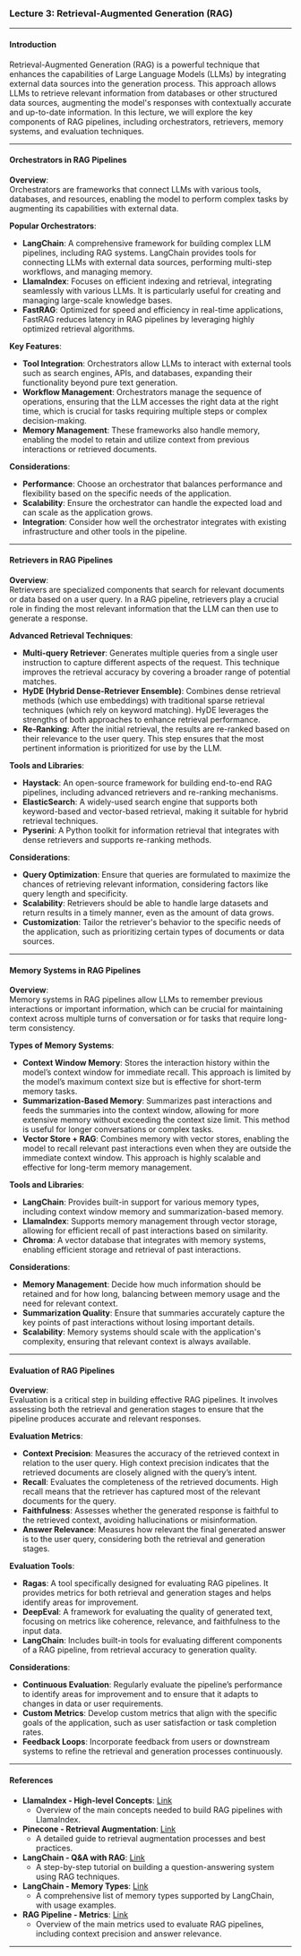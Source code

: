 ### **Lecture 3: Retrieval-Augmented Generation (RAG)**

---

#### **Introduction**

Retrieval-Augmented Generation (RAG) is a powerful technique that enhances the capabilities of Large Language Models (LLMs) by integrating external data sources into the generation process. This approach allows LLMs to retrieve relevant information from databases or other structured data sources, augmenting the model's responses with contextually accurate and up-to-date information. In this lecture, we will explore the key components of RAG pipelines, including orchestrators, retrievers, memory systems, and evaluation techniques.

---

#### **Orchestrators in RAG Pipelines**

**Overview**:  
Orchestrators are frameworks that connect LLMs with various tools, databases, and resources, enabling the model to perform complex tasks by augmenting its capabilities with external data.

**Popular Orchestrators**:
- **LangChain**: A comprehensive framework for building complex LLM pipelines, including RAG systems. LangChain provides tools for connecting LLMs with external data sources, performing multi-step workflows, and managing memory.
- **LlamaIndex**: Focuses on efficient indexing and retrieval, integrating seamlessly with various LLMs. It is particularly useful for creating and managing large-scale knowledge bases.
- **FastRAG**: Optimized for speed and efficiency in real-time applications, FastRAG reduces latency in RAG pipelines by leveraging highly optimized retrieval algorithms.

**Key Features**:
- **Tool Integration**: Orchestrators allow LLMs to interact with external tools such as search engines, APIs, and databases, expanding their functionality beyond pure text generation.
- **Workflow Management**: Orchestrators manage the sequence of operations, ensuring that the LLM accesses the right data at the right time, which is crucial for tasks requiring multiple steps or complex decision-making.
- **Memory Management**: These frameworks also handle memory, enabling the model to retain and utilize context from previous interactions or retrieved documents.

**Considerations**:
- **Performance**: Choose an orchestrator that balances performance and flexibility based on the specific needs of the application.
- **Scalability**: Ensure the orchestrator can handle the expected load and can scale as the application grows.
- **Integration**: Consider how well the orchestrator integrates with existing infrastructure and other tools in the pipeline.

---

#### **Retrievers in RAG Pipelines**

**Overview**:  
Retrievers are specialized components that search for relevant documents or data based on a user query. In a RAG pipeline, retrievers play a crucial role in finding the most relevant information that the LLM can then use to generate a response.

**Advanced Retrieval Techniques**:
- **Multi-query Retriever**: Generates multiple queries from a single user instruction to capture different aspects of the request. This technique improves the retrieval accuracy by covering a broader range of potential matches.
- **HyDE (Hybrid Dense-Retriever Ensemble)**: Combines dense retrieval methods (which use embeddings) with traditional sparse retrieval techniques (which rely on keyword matching). HyDE leverages the strengths of both approaches to enhance retrieval performance.
- **Re-Ranking**: After the initial retrieval, the results are re-ranked based on their relevance to the user query. This step ensures that the most pertinent information is prioritized for use by the LLM.

**Tools and Libraries**:
- **Haystack**: An open-source framework for building end-to-end RAG pipelines, including advanced retrievers and re-ranking mechanisms.
- **ElasticSearch**: A widely-used search engine that supports both keyword-based and vector-based retrieval, making it suitable for hybrid retrieval techniques.
- **Pyserini**: A Python toolkit for information retrieval that integrates with dense retrievers and supports re-ranking methods.

**Considerations**:
- **Query Optimization**: Ensure that queries are formulated to maximize the chances of retrieving relevant information, considering factors like query length and specificity.
- **Scalability**: Retrievers should be able to handle large datasets and return results in a timely manner, even as the amount of data grows.
- **Customization**: Tailor the retriever's behavior to the specific needs of the application, such as prioritizing certain types of documents or data sources.

---

#### **Memory Systems in RAG Pipelines**

**Overview**:  
Memory systems in RAG pipelines allow LLMs to remember previous interactions or important information, which can be crucial for maintaining context across multiple turns of conversation or for tasks that require long-term consistency.

**Types of Memory Systems**:
- **Context Window Memory**: Stores the interaction history within the model’s context window for immediate recall. This approach is limited by the model’s maximum context size but is effective for short-term memory tasks.
- **Summarization-Based Memory**: Summarizes past interactions and feeds the summaries into the context window, allowing for more extensive memory without exceeding the context size limit. This method is useful for longer conversations or complex tasks.
- **Vector Store + RAG**: Combines memory with vector stores, enabling the model to recall relevant past interactions even when they are outside the immediate context window. This approach is highly scalable and effective for long-term memory management.

**Tools and Libraries**:
- **LangChain**: Provides built-in support for various memory types, including context window memory and summarization-based memory.
- **LlamaIndex**: Supports memory management through vector storage, allowing for efficient recall of past interactions based on similarity.
- **Chroma**: A vector database that integrates with memory systems, enabling efficient storage and retrieval of past interactions.

**Considerations**:
- **Memory Management**: Decide how much information should be retained and for how long, balancing between memory usage and the need for relevant context.
- **Summarization Quality**: Ensure that summaries accurately capture the key points of past interactions without losing important details.
- **Scalability**: Memory systems should scale with the application's complexity, ensuring that relevant context is always available.

---

#### **Evaluation of RAG Pipelines**

**Overview**:  
Evaluation is a critical step in building effective RAG pipelines. It involves assessing both the retrieval and generation stages to ensure that the pipeline produces accurate and relevant responses.

**Evaluation Metrics**:
- **Context Precision**: Measures the accuracy of the retrieved context in relation to the user query. High context precision indicates that the retrieved documents are closely aligned with the query’s intent.
- **Recall**: Evaluates the completeness of the retrieved documents. High recall means that the retriever has captured most of the relevant documents for the query.
- **Faithfulness**: Assesses whether the generated response is faithful to the retrieved context, avoiding hallucinations or misinformation.
- **Answer Relevance**: Measures how relevant the final generated answer is to the user query, considering both the retrieval and generation stages.

**Evaluation Tools**:
- **Ragas**: A tool specifically designed for evaluating RAG pipelines. It provides metrics for both retrieval and generation stages and helps identify areas for improvement.
- **DeepEval**: A framework for evaluating the quality of generated text, focusing on metrics like coherence, relevance, and faithfulness to the input data.
- **LangChain**: Includes built-in tools for evaluating different components of a RAG pipeline, from retrieval accuracy to generation quality.

**Considerations**:
- **Continuous Evaluation**: Regularly evaluate the pipeline’s performance to identify areas for improvement and to ensure that it adapts to changes in data or user requirements.
- **Custom Metrics**: Develop custom metrics that align with the specific goals of the application, such as user satisfaction or task completion rates.
- **Feedback Loops**: Incorporate feedback from users or downstream systems to refine the retrieval and generation processes continuously.

---

#### **References**

- **LlamaIndex - High-level Concepts**: [Link](https://docs.llamaindex.ai/en/stable/getting_started/concepts.html)
  - Overview of the main concepts needed to build RAG pipelines with LlamaIndex.
- **Pinecone - Retrieval Augmentation**: [Link](https://www.pinecone.io/learn/series/langchain/langchain-retrieval-augmentation/)
  - A detailed guide to retrieval augmentation processes and best practices.
- **LangChain - Q&A with RAG**: [Link](https://python.langchain.com/docs/use_cases/question_answering/quickstart)
  - A step-by-step tutorial on building a question-answering system using RAG techniques.
- **LangChain - Memory Types**: [Link](https://python.langchain.com/docs/modules/memory/types/)
  - A comprehensive list of memory types supported by LangChain, with usage examples.
- **RAG Pipeline - Metrics**: [Link](https://docs.ragas.io/en/stable/concepts/metrics/index.html)
  - Overview of the main metrics used to evaluate RAG pipelines, including context precision and answer relevance.

---

